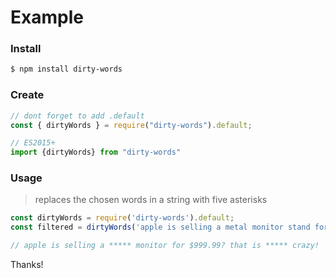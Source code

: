 # Example

### Install
```sh
$ npm install dirty-words
```
### Create
```js
// dont forget to add .default
const { dirtyWords } = require("dirty-words").default;

// ES2015+
import {dirtyWords} from "dirty-words"
```
### Usage 

> replaces the chosen words in a string with five asterisks

```js
const dirtyWords = require('dirty-words').default;
const filtered = dirtyWords('apple is selling a metal monitor stand for $999.99? that is really crazy!', ['metal', 'really']);

// apple is selling a ***** monitor for $999.99? that is ***** crazy!
```

Thanks!